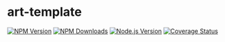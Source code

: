 # art-template

[![NPM Version][npm-image]][npm-url]
[![NPM Downloads][downloads-image]][downloads-url]
[![Node.js Version][node-version-image]][node-version-url]
[![Coverage Status](https://coveralls.io/repos/github/aui/art-template/badge.svg)](https://coveralls.io/github/aui/art-template)

[npm-image]: https://img.shields.io/npm/v/art-template.svg
[npm-url]: https://npmjs.org/package/art-template
[node-version-image]: https://img.shields.io/node/v/art-template.svg
[node-version-url]: http://nodejs.org/download/
[downloads-image]: https://img.shields.io/npm/dm/art-template.svg
[downloads-url]: https://npmjs.org/package/art-template
[travis-ci-image]: https://travis-ci.org/aui/art-template.svg?branch=master
[travis-ci-url]: https://travis-ci.org/aui/art-template
